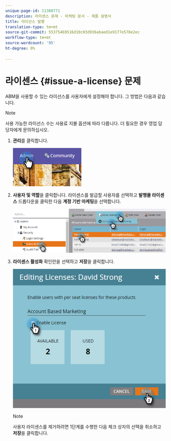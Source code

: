 ```yaml
---
unique-page-id: 11380771
description: 라이센스 문제 - 마케팅 문서 - 제품 설명서
title: 라이선스 발행
translation-type: tm+mt
source-git-commit: 55375469516d10c03d936abaed1e9177e578e2ec
workflow-type: tm+mt
source-wordcount: '95'
ht-degree: 0%

---
```



# 라이센스 {#issue-a-license} 문제

ABM을 사용할 수 있는 라이선스를 사용자에게 설정해야 합니다. 그 방법은 다음과 같습니다.

>[!NOTE]
>
>사용 가능한 라이선스 수는 사용료 지불 옵션에 따라 다릅니다. 더 필요한 경우 영업 담당자에게 문의하십시오.

1. **관리**&#x200B;를 클릭합니다.

   ![](assets/one.png)

1. **사용자 및 역할**&#x200B;을 클릭합니다. 라이센스를 발급할 사용자를 선택하고 **발행물 라이센스** 드롭다운을 클릭한 다음 **계정 기반 마케팅**&#x200B;을 선택합니다.

   ![](assets/two.png)

1. **라이센스 활성화** 확인란을 선택하고 **저장**&#x200B;을 클릭합니다.

   ![](assets/three.png)

   >[!NOTE]
   >
   >사용자 라이센스를 제거하려면 1단계를 수행한 다음 체크 상자의 선택을 취소하고 **저장**&#x200B;을 클릭합니다.
